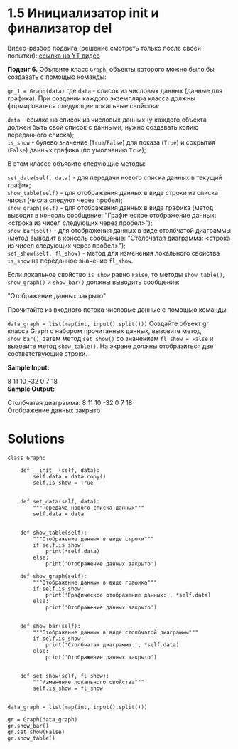 # 1.5 Инициализатор __init__ и финализатор __del__

Видео-разбор подвига (решение смотреть только после
своей попытки): [ссылка на YT видео](https://youtu.be/a3Har3Z_89Q)

**Подвиг 6.** Объявите класс `Graph`, объекты которого
можно было бы создавать с помощью команды:

`gr_1 = Graph(data)`
где `data` - список из числовых данных (данные для графика).
При создании каждого экземпляра класса должны формироваться
следующие локальные свойства:

`data` - ссылка на список из числовых данных (у каждого объекта
должен быть свой список с данными, нужно создавать копию
переданного списка);\
`is_show` - булево значение (`True`/`False`) для показа (`True`)
и сокрытия (`False`) данных графика (по умолчанию `True`);

В этом классе объявите следующие методы:

`set_data(self, data)` - для передачи нового списка данных
в текущий график;\
`show_table(self)` - для отображения данных в виде строки
из списка чисел (числа следуют через пробел);\
`show_graph(self)` - для отображения данных в виде графика 
(метод выводит в консоль сообщение: "Графическое отображение
данных: <строка из чисел следующих через пробел>");\
`show_bar(self)` - для отображения данных в виде столбчатой
диаграммы (метод выводит в консоль сообщение: "Столбчатая 
диаграмма: <строка из чисел следующих через пробел>");\
`set_show(self, fl_show)` - метод для изменения локального
свойства `is_show` на переданное значение `fl_show`.

Если локальное свойство `is_show` равно `False`, то методы
`show_table()`, `show_graph()` и `show_bar()` должны выводить
сообщение:

"Отображение данных закрыто"

Прочитайте из входного потока числовые данные с помощью команды:

`data_graph = list(map(int, input().split()))`
Создайте объект gr класса Graph с набором прочитанных данных,
вызовите метод `show_bar()`, затем метод `set_show()` со значением 
`fl_show = False` и вызовите метод `show_table()`. На экране должны 
отобразиться две соответствующие строки.

**Sample Input:**

8 11 10 -32 0 7 18\
**Sample Output:**

Столбчатая диаграмма: 8 11 10 -32 0 7 18\
Отображение данных закрыто

# Solutions

```
class Graph:

    def __init__(self, data):
        self.data = data.copy()
        self.is_show = True


    def set_data(self, data):
        """Передача нового списка данных"""
        self.data = data


    def show_table(self):
        """Отображение данных в виде строки"""
        if self.is_show:
            print(*self.data)
        else:
            print('Отображение данных закрыто')

    def show_graph(self):
        """Отображение данных в виде графика"""
        if self.is_show:
            print('Графическое отображение данных:', *self.data)
        else:
            print('Отображение данных закрыто')


    def show_bar(self):
        """Отображение данных в виде столбчатой диаграммы"""
        if self.is_show:
            print('Столбчатая диаграмма:', *self.data)
        else:
            print('Отображение данных закрыто')


    def set_show(self, fl_show):
        """Изменение локального свойства"""
        self.is_show = fl_show


data_graph = list(map(int, input().split()))

gr = Graph(data_graph)
gr.show_bar()
gr.set_show(False)
gr.show_table()
```
